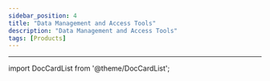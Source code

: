 ```yaml
---
sidebar_position: 4
title: "Data Management and Access Tools"
description: "Data Management and Access Tools"
tags: [Products]
---
```


---

import DocCardList from '@theme/DocCardList';

<DocCardList />